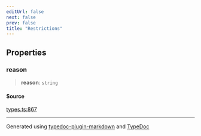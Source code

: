 ```yaml
---
editUrl: false
next: false
prev: false
title: "Restrictions"
---
```


## Properties

### reason

> **reason**: `string`

#### Source

[types.ts:867](https://github.com/fostertheweb/spotify-web-sdk/blob/e412602/src/types.ts#L867)

***

Generated using [typedoc-plugin-markdown](https://www.npmjs.com/package/typedoc-plugin-markdown) and [TypeDoc](https://typedoc.org/)
